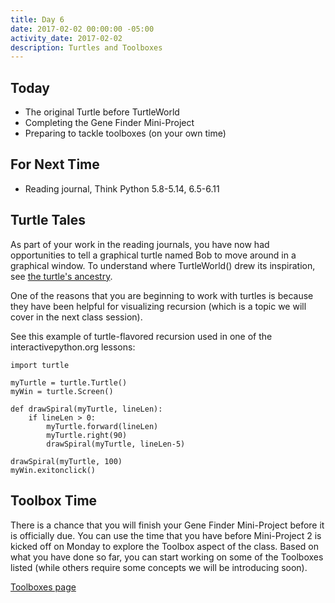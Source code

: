 ```yaml
---
title: Day 6
date: 2017-02-02 00:00:00 -05:00
activity_date: 2017-02-02
description: Turtles and Toolboxes
---
```


## Today

* The original Turtle before TurtleWorld
* Completing the Gene Finder Mini-Project
* Preparing to tackle toolboxes (on your own time)

## For Next Time

* Reading journal, Think Python 5.8-5.14, 6.5-6.11

## Turtle Tales

As part of your work in the reading journals, you have now had opportunities to tell a graphical turtle named Bob to move around in a graphical window. To understand where TurtleWorld() drew its inspiration, see [the turtle's ancestry](http://el.media.mit.edu/logo-foundation/what_is_logo/logo_primer.html).

One of the reasons that you are beginning to work with turtles is because they have been helpful for visualizing recursion (which is a topic we will cover in the next class session).

See this example of turtle-flavored recursion used in one of the interactivepython.org lessons:

```
import turtle

myTurtle = turtle.Turtle()
myWin = turtle.Screen()

def drawSpiral(myTurtle, lineLen):
    if lineLen > 0:
        myTurtle.forward(lineLen)
        myTurtle.right(90)
        drawSpiral(myTurtle, lineLen-5)

drawSpiral(myTurtle, 100)
myWin.exitonclick()
```

## Toolbox Time
There is a chance that you will finish your Gene Finder Mini-Project before it is officially due. You can use the time that you have before Mini-Project 2 is kicked off on Monday to explore the Toolbox aspect of the class. Based on what you have done so far, you can start working on some of the Toolboxes listed (while others require some concepts we will be introducing soon).

[Toolboxes page](https://sd17spring.github.io//toolboxes/)
